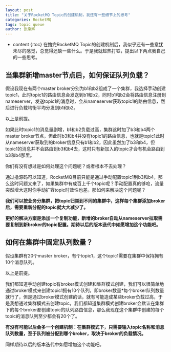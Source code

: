 ```yaml
---
layout: post
title: "关于RocketMQ Topic的创建机制，我还有一些细节上的思考"
categories: RocketMQ
tags: topic queue
author: 张乘辉
---
```


* content
{:toc}
在撸完RocketMQ Topic的创建机制后，我似乎还有一些意犹未尽的感觉，总觉得还缺一些什么。于是我就趁热打铁，提出以下两点我自己的一些思考。











## 当集群新增master节点后，如何保证队列负载？

假设我现在有两个master broker分别为b1和b2组成了一个集群，我选择手动创建topic1，此时topic1的路由信息会发送到b1和b2，同时b1和b2会将路由信息注册到nameserver，发送topic1的消息时，会从nameserver获取topic1的路由信息，然后进行负载均衡平均分发到b1和b2。

以上是前提。

如果此时topic1的消息量剧增，b1和b2负载过高，集群这时加了b3和b4两个master broker节点，但此时b3和b4并没有topic1的路由信息，也就是topic1此时从nameserver获取到的broker信息只有b1和b2，因此虽然加了b3和b4，但topic1的消息并不会路由到b3和b4去，这时只有新加入的topic才会有机会路由到b3和b4那里。

你们有没有想过是如何处理这个问题呢？或者根本不去处理？

通过撸源码可以知道，RocketMQ目前只能是通过手动配置topic1到b3和b4，那么这时问题又来了，如果集群中有成百上千个topic呢？手动配置真的够呛，流量突然增大这时你手动扩容topic时效性也差。那如何来解决这个问题呢？

**我们可以按业务分集群，把topic归类到不同的集群中，这样每个集群添加broker后，需要重新分配的topic就大大减少了。**

**更好的解决方案是添加一个复制功能，新增的broker自动从nameserver拉取需要复制到新broker的topic配置。期待以后的版本迭代中如愿增加这个功能吧。**





## 如何在集群中固定队列数量？

假设集群有20个master broker，有个topic1，这个topic1需要在集群中保持拥有10个消息队列。

以上是前提。

我们都知道手动创建topic有broker模式创建和集群模式创建，我们可以很简单地通过broker模式来创建topic1拥有10个队列，即broker数量*每个broker队列数量就行了，但是通过broker模式创建的话，就有可能造成某些broker负载过高，于是我想通过集群模式去创建topic，我们都知道集群模式创建broker会默认在集群下的每个broker都创建topic的队列路由信息，那么我现在这个集群中创建的每个topic的消息队列至少都会有20个了。

**有没有可能以后会多一个创建机制：在集群模式下，只需要输入topic名称和消息队列数量，至于队列被分配到哪个broker，取决于broker的负载情况。**

同样期待以后的版本迭代中如愿增加这个功能吧。






